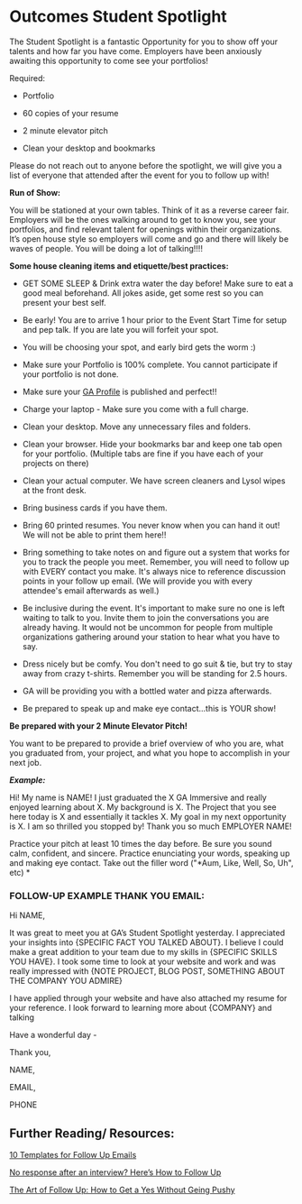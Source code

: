 # Outcomes Student Spotlight       

The Student Spotlight is a fantastic Opportunity for you to show off your talents and how far you have come. Employers have been anxiously awaiting this opportunity to come see your portfolios!

Required:

* Portfolio

* 60 copies of your resume

* 2 minute elevator pitch

* Clean your desktop and bookmarks

Please do not reach out to anyone before the spotlight, we will give you a list of everyone that attended after the event for you to follow up with!

**Run of Show:**

You will be stationed at your own tables. Think of it as a reverse career fair. Employers will be the ones walking around to get to know you, see your portfolios, and find relevant talent for openings within their organizations. It’s open house style so employers will come and go and there will likely be waves of people. You will be doing a lot of talking!!!!

**Some house cleaning items and etiquette/best practices:**

* GET SOME SLEEP & Drink extra water the day before! Make sure to eat a good meal beforehand. All jokes aside, get some rest so you can present your best self.

* Be early! You are to arrive 1 hour prior to the Event Start Time for setup and pep talk. If you are late you will forfeit your spot.

* You will be choosing your spot, and early bird gets the worm :)

* Make sure your Portfolio is 100% complete. You cannot participate if your portfolio is not done.

* Make sure your [GA Profile](https://profiles.generalassemb.ly/) is published and perfect!!

* Charge your laptop - Make sure you come with a full charge.

* Clean your desktop. Move any unnecessary files and folders.

* Clean your browser. Hide your bookmarks bar and keep one tab open for your portfolio. (Multiple tabs are fine if you have each of your projects on there)

* Clean your actual computer. We have screen cleaners and Lysol wipes at the front desk.

* Bring business cards if you have them.

* Bring 60 printed resumes. You never know when you can hand it out! We will not be able to print them here!!

* Bring something to take notes on and figure out a system that works for you to track the people you meet. Remember, you will need to follow up with EVERY contact you make. It's always nice to reference discussion points in your follow up email. (We will provide you with every attendee's email afterwards as well.)

* Be inclusive during the event. It's important to make sure no one is left waiting to talk to you. Invite them to join the conversations you are already having. It would not be uncommon for people from multiple organizations gathering around your station to hear what you have to say.

* Dress nicely but be comfy. You don't need to go suit & tie, but try to stay away from crazy t-shirts. Remember you will be standing for 2.5 hours.

* GA will be providing you with a bottled water and pizza afterwards.

* Be prepared to speak up and make eye contact...this is  YOUR show!

**Be prepared with your 2 Minute Elevator Pitch!**

You want to be prepared to provide a brief overview of who you are, what you graduated from, your project, and what you hope to accomplish in your next job.  

**_Example:_**

Hi!  My name is NAME!  I just graduated the X GA Immersive and really enjoyed learning about X.  My background is X.  The Project that you see here today is X and essentially it tackles X.  My goal in my next opportunity is X.  I am so thrilled you stopped by!  Thank you so much EMPLOYER NAME!

Practice your pitch at least 10 times the day before.  Be sure you sound calm, confident, and sincere.  Practice enunciating your words, speaking up and making eye contact. Take out the filler word ("*Aum, Like, Well, So, Uh", etc)  *

### **FOLLOW-UP EXAMPLE THANK YOU EMAIL:**

Hi NAME,

It was great to meet you at GA’s Student Spotlight yesterday.  I appreciated your insights into {SPECIFIC FACT YOU TALKED ABOUT}. I believe I could make a great addition to your team due to my skills in {SPECIFIC SKILLS YOU HAVE}. I took some time to look at your website and work and was really impressed with {NOTE PROJECT, BLOG POST, SOMETHING ABOUT THE COMPANY YOU ADMIRE}

I have applied through your website and have also attached my resume for your reference.  I look forward to learning more about {COMPANY} and talking

Have a wonderful day -

Thank you,

NAME,

EMAIL,

PHONE

## Further Reading/ Resources:

[10 Templates for Follow Up Emails](http://www.hubspot.com/sales/follow-up-email-after-interview)

[No response after an interview? Here’s How to Follow Up ](http://careersidekick.com/follow-up-after-interview-no-response/)

[The Art of Follow Up: How to Get a Yes Without Geing Pushy](http://www.carefulcents.com/art-of-the-follow-up/)
